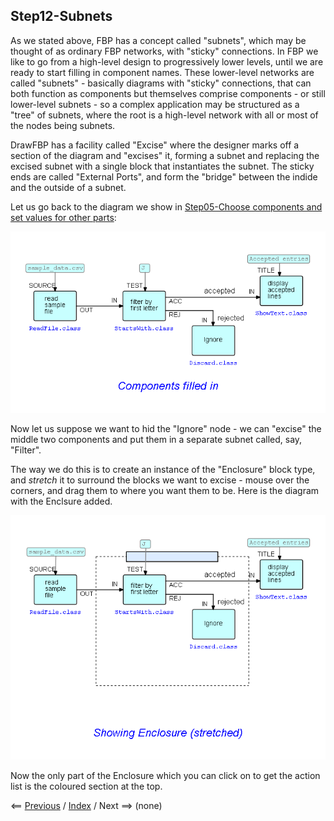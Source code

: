 
<link rel="stylesheet" type="text/css" href="../style.css">

## Step12-Subnets

As we stated above, FBP has a concept called "subnets", which may be thought of as ordinary FBP networks, with "sticky" connections.  In FBP we like to go from a high-level design to progressively lower levels, until we are ready to start filling in component names. These lower-level networks are called "subnets" - basically diagrams with "sticky" connections, that can both function as components but themselves comprise components - or still lower-level subnets - so a complex application may be structured as a "tree" of subnets, where the root is a high-level network with all or most of the nodes being subnets.

DrawFBP has a facility called "Excise" where the designer marks off a section of the diagram and "excises" it, forming a subnet and replacing the excised subnet with a single block that instantiates the subnet. The sticky ends are called "External Ports", and form the "bridge" between the indide and the outside of a subnet.

Let us go back to the diagram we show in <a href="">Step05-Choose components and set values for other parts</a>:

![Diagram with components and IIPs filled in](../Step05/Step05.png)

Now let us suppose we want to hid the "Ignore" node - we can "excise" the middle two components and put them in a separate subnet called, say, "Filter".  

The way we do this is to create an instance of the "Enclosure" block type, and *stretch* it to surround the blocks we want to excise - mouse over the corners, and drag them to where you want them to be.  Here is the diagram with the Enclsure added.

![Diagram with "stretched" Enclosure](Step12.png)

Now the only part of the Enclosure which you can click on to get the action list is the coloured section at the top.



<span class=middle> &lt;== <a href="../Step11/">  Previous</a> / <a href="https://github.com/jpaulm/fbp-tutorial-filter-file/"> Index</a> /  Next ==&gt; (none)</span>
